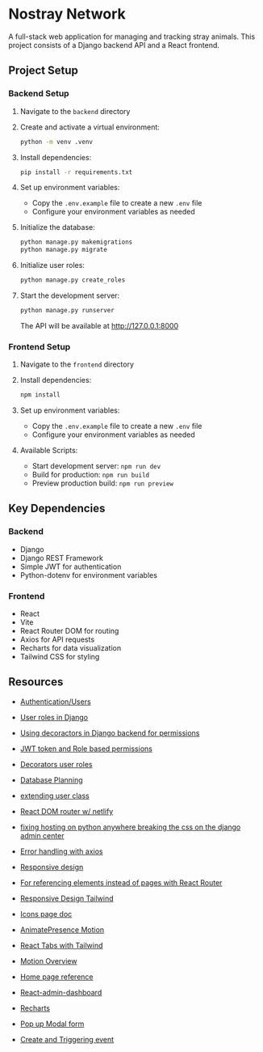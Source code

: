 # Nostray Network

A full-stack web application for managing and tracking stray animals. This project consists of a Django backend API and a React frontend.

## Project Setup

### Backend Setup

1. Navigate to the `backend` directory

2. Create and activate a virtual environment:

   ```bash
   python -m venv .venv
   ```

3. Install dependencies:

   ```bash
   pip install -r requirements.txt
   ```

4. Set up environment variables:

   - Copy the `.env.example` file to create a new `.env` file
   - Configure your environment variables as needed

5. Initialize the database:

   ```bash
   python manage.py makemigrations
   python manage.py migrate
   ```

6. Initialize user roles:

   ```bash
   python manage.py create_roles
   ```

7. Start the development server:
   ```bash
   python manage.py runserver
   ```
   The API will be available at http://127.0.0.1:8000

### Frontend Setup

1. Navigate to the `frontend` directory

2. Install dependencies:

   ```bash
   npm install
   ```

3. Set up environment variables:

   - Copy the `.env.example` file to create a new `.env` file
   - Configure your environment variables as needed

4. Available Scripts:
   - Start development server: `npm run dev`
   - Build for production: `npm run build`
   - Preview production build: `npm run preview`

## Key Dependencies

### Backend

- Django
- Django REST Framework
- Simple JWT for authentication
- Python-dotenv for environment variables

### Frontend

- React
- Vite
- React Router DOM for routing
- Axios for API requests
- Recharts for data visualization
- Tailwind CSS for styling

## Resources

- [Authentication/Users](https://www.youtube.com/watch?v=c-QsfbznSXI)

- [User roles in Django](https://medium.com/@farad.dev/managing-user-permissions-and-roles-in-django-a-hands-on-guide-f0ac6fa1f354)

- [Using decoractors in Django backend for permissions](https://www.youtube.com/watch?v=eBsc65jTKvw)
- [JWT token and Role based permissions](https://www.youtube.com/watch?v=5JG5PyU1CXI)
- [Decorators user roles](https://medium.com/@farad.dev/managing-user-permissions-and-roles-in-django-a-hands-on-guide-f0ac6fa1f354)

- [Database Planning](https://www.drawdb.app/)
- [extending user class](https://simpleisbetterthancomplex.com/tutorial/2016/07/22/how-to-extend-django-user-model.html)
- [React DOM router w/ netlify](https://answers.netlify.com/t/netlify-page-not-found-when-sharing-react-router-dom-based-links/11744/8)
- [fixing hosting on python anywhere breaking the css on the django admin center](https://stackoverflow.com/questions/76985252/pythonanywhere-admin-site-css-is-broken-in-django)

- [Error handling with axios](https://stackoverflow.com/questions/49967779/axios-handling-errors)
- [Responsive design](https://stackoverflow.com/questions/68723590/how-to-set-an-element-to-show-on-medium-screen-and-below-in-tailwind)
- [For referencing elements instead of pages with React Router](https://dev.to/mindactuate/scroll-to-anchor-element-with-react-router-v6-38op)

- [Responsive Design Tailwind](https://tailwindcss.com/docs/responsive-design)
- [Icons page doc](https://lucide.dev/icons/chart-no-axes-combined?search=settings)
- [AnimatePresence Motion](https://motion.dev/docs/react-animate-presence)
- [React Tabs with Tailwind](https://www.youtube.com/watch?v=oTzKdpPa3J4&t=895s)
- [Motion Overview](https://framermotion.framer.website/documentation/examples)
- [Home page reference](https://www.youtube.com/watch?v=ZU-drSVodBw&list=LL)
- [React-admin-dashboard](https://www.youtube.com/watch?v=gK0v_d91epk&t=2496s)
- [Recharts](https://recharts.org/en-US/examples/PieChartWithCustomizedLabel)
- [Pop up Modal form](https://www.youtube.com/watch?v=CBuxqDqBnb4)
- [Create and Triggering event](https://developer.mozilla.org/en-US/docs/Web/Events/Creating_and_triggering_events)
